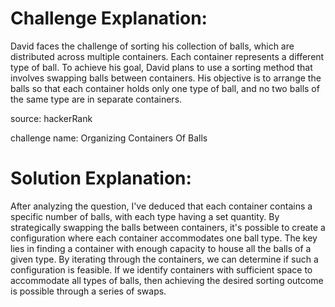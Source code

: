 # Challenge Explanation:

David faces the challenge of sorting his collection of balls, which are distributed across multiple containers. Each container represents a different type of ball. To achieve his goal, David plans to use a sorting method that involves swapping balls between containers. His objective is to arrange the balls so that each container holds only one type of ball, and no two balls of the same type are in separate containers.

source: hackerRank

challenge name: Organizing Containers Of Balls

# Solution Explanation:


After analyzing the question, I've deduced that each container contains a specific number of balls, with each type having a set quantity. By strategically swapping the balls between containers, it's possible to create a configuration where each container accommodates one ball type. The key lies in finding a container with enough capacity to house all the balls of a given type. By iterating through the containers, we can determine if such a configuration is feasible. If we identify containers with sufficient space to accommodate all types of balls, then achieving the desired sorting outcome is possible through a series of swaps.